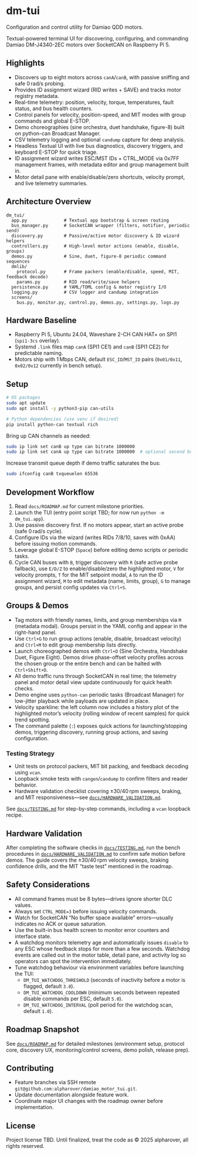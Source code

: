 # dm-tui

Configuration and control utility for Damiao QDD motors.

Textual-powered terminal UI for discovering, configuring, and commanding Damiao DM-J4340-2EC motors over SocketCAN on Raspberry Pi 5.

## Highlights
- Discovers up to eight motors across `canA`/`canB`, with passive sniffing and safe 0 rad/s probing.
- Provides ID assignment wizard (RID writes + SAVE) and tracks motor registry metadata.
- Real-time telemetry: position, velocity, torque, temperatures, fault status, and bus health counters.
- Control panels for velocity, position-speed, and MIT modes with group commands and global E-STOP.
- Demo choreographies (sine orchestra, duet handshake, figure-8) built on python-can Broadcast Manager.
- CSV telemetry logging and optional `candump` capture for deep analysis.
- Headless Textual UI with live bus diagnostics, discovery triggers, and keyboard E-STOP for quick triage.
- ID assignment wizard writes ESC/MST IDs + CTRL_MODE via 0x7FF management frames, with metadata editor and group management built in.
- Motor detail pane with enable/disable/zero shortcuts, velocity prompt, and live telemetry summaries.

## Architecture Overview
```
dm_tui/
  app.py              # Textual app bootstrap & screen routing
  bus_manager.py      # SocketCAN wrapper (filters, notifier, periodic send)
  discovery.py        # Passive/active motor discovery & ID wizard helpers
  controllers.py      # High-level motor actions (enable, disable, groups)
  demos.py            # Sine, duet, figure-8 periodic command sequences
  dmlib/
    protocol.py       # Frame packers (enable/disable, speed, MIT, feedback decode)
    params.py         # RID read/write/save helpers
  persistence.py      # YAML/TOML config & motor registry I/O
  logging.py          # CSV logger and candump integration
  screens/
    bus.py, monitor.py, control.py, demos.py, settings.py, logs.py
```

## Hardware Baseline
- Raspberry Pi 5, Ubuntu 24.04, Waveshare 2-CH CAN HAT+ on SPI1 (`spi1-3cs` overlay).
- Systemd `.link` files map `canA` (SPI1 CE1) and `canB` (SPI1 CE2) for predictable naming.
- Motors ship with 1 Mbps CAN, default `ESC_ID`/`MST_ID` pairs (`0x01/0x11`, `0x02/0x12` currently in bench setup).

## Setup
```bash
# OS packages
sudo apt update
sudo apt install -y python3-pip can-utils

# Python dependencies (use venv if desired)
pip install python-can textual rich
```

Bring up CAN channels as needed:
```bash
sudo ip link set canB up type can bitrate 1000000
sudo ip link set canA up type can bitrate 1000000  # optional second bus
```

Increase transmit queue depth if demo traffic saturates the bus:
```bash
sudo ifconfig canB txqueuelen 65536
```

## Development Workflow
1. Read `docs/ROADMAP.md` for current milestone priorities.
2. Launch the TUI (entry point script TBD; for now run `python -m dm_tui.app`).
3. Use passive discovery first. If no motors appear, start an active probe (safe 0 rad/s cycle).
4. Configure IDs via the wizard (writes RIDs 7/8/10, saves with 0xAA) before issuing motion commands.
5. Leverage global E-STOP (`Space`) before editing demo scripts or periodic tasks.
6. Cycle CAN buses with `B`, trigger discovery with `R` (safe active probe fallback), use `E/D/Z` to enable/disable/zero the highlighted motor, `V` for velocity prompts, `T` for the MIT setpoint modal, `A` to run the ID assignment wizard, `M` to edit metadata (name, limits, group), `G` to manage groups, and persist config updates via `Ctrl+S`.

## Groups & Demos
- Tag motors with friendly names, limits, and group memberships via `M` (metadata modal). Groups persist in the YAML config and appear in the right-hand panel.
- Use `Ctrl+G` to run group actions (enable, disable, broadcast velocity) and `Ctrl+M` to edit group membership lists directly.
- Launch choreographed demos with `Ctrl+D` (Sine Orchestra, Handshake Duet, Figure Eight). Demos drive phase-offset velocity profiles across the chosen group or the entire bench and can be halted with `Ctrl+Shift+D`.
- All demo traffic runs through SocketCAN in real time; the telemetry panel and motor detail view update continuously for quick health checks.
- Demo engine uses `python-can` periodic tasks (Broadcast Manager) for low-jitter playback while payloads are updated in place.
- Velocity sparkline: the left column now includes a history plot of the highlighted motor’s velocity (rolling window of recent samples) for quick trend spotting.
- The command palette (`:`) exposes quick actions for launching/stopping demos, triggering discovery, running group actions, and saving configuration.

### Testing Strategy
- Unit tests on protocol packers, MIT bit packing, and feedback decoding using `vcan`.
- Loopback smoke tests with `cangen`/`candump` to confirm filters and reader behavior.
- Hardware validation checklist covering ±30/40 rpm sweeps, braking, and MIT responsiveness—see [`docs/HARDWARE_VALIDATION.md`](docs/HARDWARE_VALIDATION.md).

See [`docs/TESTING.md`](docs/TESTING.md) for step-by-step commands, including a `vcan` loopback recipe.

## Hardware Validation
After completing the software checks in [`docs/TESTING.md`](docs/TESTING.md), run the bench procedures in [`docs/HARDWARE_VALIDATION.md`](docs/HARDWARE_VALIDATION.md) to confirm safe motion before demos. The guide covers the ±30/40 rpm velocity sweeps, braking confidence drills, and the MIT “taste test” mentioned in the roadmap.

## Safety Considerations
- All command frames must be 8 bytes—drives ignore shorter DLC values.
- Always set `CTRL_MODE=3` before issuing velocity commands.
- Watch for SocketCAN “No buffer space available” errors—usually indicates no ACK or queue saturation.
- Use the built-in bus health screen to monitor error counters and interface state.
- A watchdog monitors telemetry age and automatically issues `disable` to any ESC whose feedback stops for more than a few
  seconds. Watchdog events are called out in the motor table, detail pane, and activity log so operators can spot the
  intervention immediately.
- Tune watchdog behaviour via environment variables before launching the TUI:
  - `DM_TUI_WATCHDOG_THRESHOLD` (seconds of inactivity before a motor is flagged, default `3.0`).
  - `DM_TUI_WATCHDOG_COOLDOWN` (minimum seconds between repeated disable commands per ESC, default `5.0`).
  - `DM_TUI_WATCHDOG_INTERVAL` (poll period for the watchdog scan, default `1.0`).

## Roadmap Snapshot
See [`docs/ROADMAP.md`](docs/ROADMAP.md) for detailed milestones (environment setup, protocol core, discovery UX, monitoring/control screens, demo polish, release prep).

## Contributing
- Feature branches via SSH remote `git@github.com:alpharover/damiao_motor_tui.git`.
- Update documentation alongside feature work.
- Coordinate major UI changes with the roadmap owner before implementation.

## License
Project license TBD. Until finalized, treat the code as © 2025 alpharover, all rights reserved.
